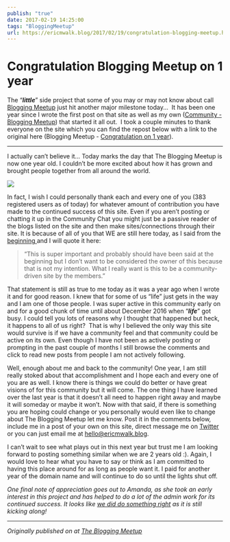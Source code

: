 ```yaml
---
publish: "true"
date: 2017-02-19 14:25:00
tags: "BloggingMeetup"
url: https://ericmwalk.blog/2017/02/19/congratulation-blogging-meetup.html
---
```


# Congratulation Blogging Meetup on 1 year

The “<em><strong>little</strong></em>” side project that some of you may or may not know about call <a href="https://bloggingmeetup.com/">Blogging Meetup</a> just hit another major milestone today...  It has been one year since I wrote the first post on that site as well as my own (<a href="https://ericmwalk.blog/2016/02/24/community-bloggers-meetup.html" target="_blank">Community - Blogging Meetup</a>) that started it all out.  I took a couple minutes to thank everyone on the site which you can find the repost below with a link to the original here (Blogging Meetup - <a href="https://bloggingmeetup.com/2017/02/19/congratulations-on-1-year/" target="_blank">Congratulation on 1 year</a>).

<hr />

I actually can’t believe it… Today marks the day that The Blogging Meetup is now one year old. I couldn’t be more excited about how it has grown and brought people together from all around the world.

![](https://ericmwalk.blog/uploads/2021/647cc4bfb3.jpg)

In fact, I wish I could personally thank each and every one of you (383 registered users as of today) for whatever amount of contribution you have made to the continued success of this site. Even if you aren’t posting or chatting it up in the Community Chat you might just be a passive reader of the blogs listed on the site and then make sites/connections through their site. It is because of all of you that WE are still here today, as I said from the <a href="https://bloggingmeetup.com/welcome-to-the-bloggers-meetup/">beginning </a>and I will quote it here:
<blockquote>“This is super important and probably should have been said at the beginning but I don’t want to be considered the owner of this because that is not my intention. What I really want is this to be a community-driven site by the members.”</blockquote>
That statement is still as true to me today as it was a year ago when I wrote it and for good reason. I knew that for some of us “life” just gets in the way and I am one of those people. I was super active in this community early on and for a good chunk of time until about December 2016 when “<em><strong>life</strong></em>” got busy. I could tell you lots of reasons why I thought that happened but heck, it happens to all of us right?  That is why I believed the only way this site would survive is if we have a community feel and that community could be active on its own. Even though I have not been as actively posting or prompting in the past couple of months I still browse the comments and click to read new posts from people I am not actively following.

Well, enough about me and back to the community! One year, I am still really stoked about that accomplishment and I hope each and every one of you are as well. I know there is things we could do better or have great visions of for this community but it will come. The one thing I have learned over the last year is that it doesn’t all need to happen right away and maybe it will someday or maybe it won’t. Now with that said, if there is something you are hoping could change or you personally would even like to change about The Blogging Meetup let me know. Post it in the comments below, include me in a post of your own on this site, direct message me on <a href="https://twitter.com/ericmwalk">Twitter </a>or you can just email me at <a href="mailto:hello@ericmwalk.blog">hello@ericmwalk.blog</a>.

I can’t wait to see what plays out in this next year but trust me I am looking forward to posting something similar when we are 2 years old :). Again, I would love to hear what you have to say or think as I am committed to having this place around for as long as people want it. I paid for another year of the domain name and will continue to do so until the lights shut off.

<em>One final note of appreciation goes out to Amanda, as she took an early interest in this project and has helped to do a lot of the admin work for its continued success. It looks like <a href="http://web.archive.org/web/20160505045915/https://theroadtothere.live/2016/05/04/wordpress-featured/">we did do something right</a> as it is still kicking along!</em>

<hr />

<em>Originally published on at <a href="https://bloggingmeetup.com/2017/02/19/congratulations-on-1-year/" target="_blank">The Blogging Meetup</a></em>
